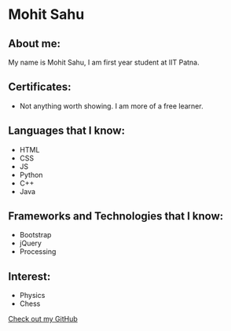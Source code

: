 # Mohit Sahu

## About me:

My name is Mohit Sahu, I am first year student at IIT Patna. 

## Certificates:
- Not anything worth showing. I am more of a free learner.

## Languages that I know:

- HTML
- CSS
- JS
- Python
- C++
- Java


## Frameworks and Technologies that I know:

- Bootstrap
- jQuery
- Processing

## Interest:
- Physics
- Chess


[Check out my GitHub](https://github.com/Mohit-coder-droid)
